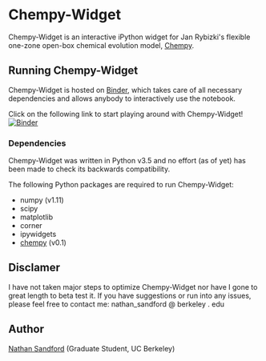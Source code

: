 # Chempy-Widget
Chempy-Widget is an interactive iPython widget for Jan Rybizki's flexible one-zone open-box chemical evolution model,
[Chempy](https://github.com/jan-rybizki/Chempy). 

## Running Chempy-Widget
Chempy-Widget is hosted on [Binder](https://mybinder.org/), which takes care of all necessary dependencies and allows anybody to interactively use the notebook. 

Click on the following link to start playing around with Chempy-Widget!
[![Binder](https://mybinder.org/badge.svg)](https://mybinder.org/v2/gh/NathanSandford/Chempy-Widget/master?filepath=chempy_widget.ipynb)

### Dependencies
Chempy-Widget was written in Python v3.5 and no effort (as of yet) has been made to check its backwards compatibility.

The following Python packages are required to run Chempy-Widget:
- numpy (v1.11)
- scipy
- matplotlib
- corner
- ipywidgets
- [chempy](https://github.com/jan-rybizki/Chempy) (v0.1)

## Disclamer
I have not taken major steps to optimize Chempy-Widget nor have I gone to great length to beta test it. 
If you have suggestions or run into any issues, please feel free to contact me: nathan_sandford @ berkeley . edu
  
## Author
[Nathan Sandford](http://w.astro.berkeley.edu/~nathan_sandford/) (Graduate Student, UC Berkeley)
